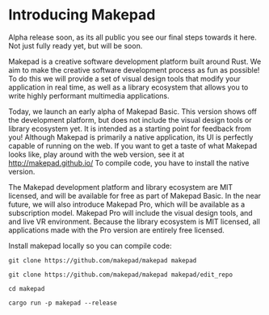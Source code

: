 # Introducing Makepad

Alpha release soon, as its all public you see our final steps towards it here. Not just fully ready yet, but will be soon.

Makepad is a creative software development platform built around Rust. We aim to make the creative software development process as fun as possible! To do this we will provide a set of visual design tools that modify your application in real time, as well as a library ecosystem that allows you to write highly performant multimedia applications. 

Today, we launch an early alpha of Makepad Basic. This version shows off the development platform, but does not include the visual design tools or library ecosystem yet. It is intended as a starting point for feedback from you! Although Makepad is primarily a native application, its UI is perfectly capable of running on the web. If you want to get a taste of what Makepad looks like, play around with the web version, see it at http://makepad.github.io/ To compile code, you have to install the native version. 

The Makepad development platform and library ecosystem are MIT licensed, and will be available for free as part of Makepad Basic. In the near future, we will also introduce Makepad Pro, which will be available as a subscription model. Makepad Pro will include the visual design tools, and and live VR environment. Because the library ecosystem is MIT licensed, all applications made with the Pro version are entirely free licensed. 

Install makepad locally so you can compile code: 

```
git clone https://github.com/makepad/makepad makepad 

git clone https://github.com/makepad/makepad makepad/edit_repo 

cd makepad 

cargo run -p makepad --release 
```
